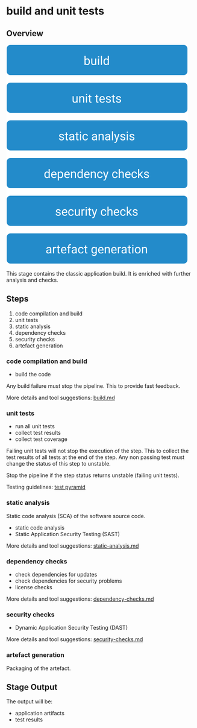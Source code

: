 # build and unit tests

## Overview

![Build Stage](images/build.svg)

This stage contains the classic application build.
It is enriched with further analysis and checks.

## Steps

1. code compilation and build
2. unit tests
3. static analysis
4. dependency checks
5. security checks
6. artefact generation

### code compilation and build

* build the code

Any build failure must stop the pipeline. This to provide fast feedback.

More details and tool suggestions: [build.md](build.md)

### unit tests

* run all unit tests
* collect test results
* collect test coverage

Failing unit tests will not stop the execution of the step.
This to collect the test results of all tests at the end of the step.
Any non passing test must change the status of this step to unstable.

Stop the pipeline if the step status returns unstable (failing unit tests).

Testing guidelines: [test pyramid](../../best-practices.md#testing)

### static analysis

Static code analysis (SCA) of the software source code.

* static code analysis
* Static Application Security Testing (SAST)

More details and tool suggestions: [static-analysis.md](static-analysis.md)

### dependency checks

* check dependencies for updates
* check dependencies for security problems
* license checks

More details and tool suggestions: [dependency-checks.md](dependency-checks.md)

### security checks

* Dynamic Application Security Testing (DAST)

More details and tool suggestions: [security-checks.md](security-checks.md)

### artefact generation

Packaging of the artefact.

## Stage Output

The output will be:

* application artifacts
* test results
